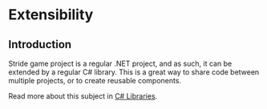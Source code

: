 # Extensibility

## Introduction

Stride game project is a regular .NET project, and as such, it can be extended by a regular C# library. This is a great way to share code between multiple projects, or to create reusable components.

Read more about this subject in [C# Libraries](extensibility/csharp-libraries.md).